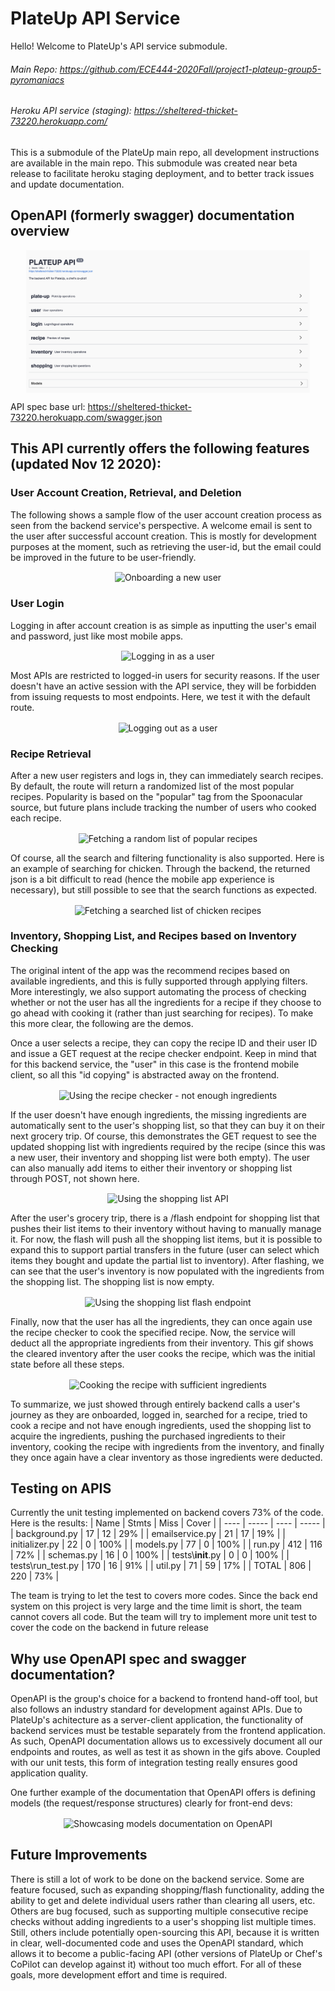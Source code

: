 # PlateUp API Service

Hello! Welcome to PlateUp's API service submodule.

###### Main Repo: https://github.com/ECE444-2020Fall/project1-plateup-group5-pyromaniacs

###### Heroku API service (staging): https://sheltered-thicket-73220.herokuapp.com/

This is a submodule of the PlateUp main repo, all development instructions are available in the main repo. This submodule was created near beta release to facilitate heroku staging deployment, and to better track issues and update documentation. 

 
## OpenAPI (formerly swagger) documentation overview 
<p align="center">
<img alt="Overview of swagger routes" src="documentation/swagger_routes.png" width="90%" align="center"/>
</p>

API spec base url: https://sheltered-thicket-73220.herokuapp.com/swagger.json

## This API currently offers the following features (updated Nov 12 2020):

### User Account Creation, Retrieval, and Deletion
The following shows a sample flow of the user account creation process as seen from the backend service's perspective. A welcome email is sent to the user after successful account creation. This is mostly for development purposes at the moment, such as retrieving the user-id, but the email could be improved in the future to be user-friendly.
 
<p align="center">
<img alt="Onboarding a new user" src="documentation/user_onboarding.gif" width="90%" align="center"/>
</p>
 
### User Login
Logging in after account creation is as simple as inputting the user's email and password, just like most mobile apps.
 
<p align="center">
<img alt="Logging in as a user" src="documentation/user_login.gif" width="90%" align="center"/>
</p>

Most APIs are restricted to logged-in users for security reasons. If the user doesn't have an active session with the API service, they will be forbidden from issuing requests to most endpoints. Here, we test it with the default route.
 
<p align="center">
<img alt="Logging out as a user" src="documentation/logout.gif" width="90%" align="center"/>
</p>

### Recipe Retrieval
After a new user registers and logs in, they can immediately search recipes. By default, the route will return a randomized list of the most popular recipes. Popularity is based on the "popular" tag from the Spoonacular source, but future plans include tracking the number of users who cooked each recipe.
 
<p align="center">
<img alt="Fetching a random list of popular recipes" src="documentation/recipe_no_search.gif" width="90%" align="center"/>
</p>

 
Of course, all the search and filtering functionality is also supported. Here is an example of searching for chicken. Through the backend, the returned json is a bit difficult to read (hence the mobile app experience is necessary), but still possible to see that the search functions as expected.
 
<p align="center">
<img alt="Fetching a searched list of chicken recipes" src="documentation/recipe_search.gif" width="90%" align="center"/>
</p>
 
 
### Inventory, Shopping List, and Recipes based on Inventory Checking
The original intent of the app was the recommend recipes based on available ingredients, and this is fully supported through applying filters. More interestingly, we also support automating the process of checking whether or not the user has all the ingredients for a recipe if they choose to go ahead with cooking it (rather than just searching for recipes). To make this more clear, the following are the demos.

Once a user selects a recipe, they can copy the recipe ID and their user ID and issue a GET request at the recipe checker endpoint. Keep in mind that for this backend service, the "user" in this case is the frontend mobile client, so all this "id copying" is abstracted away on the frontend.
 
<p align="center">
<img alt="Using the recipe checker - not enough ingredients" src="documentation/recipe_check_no_ingredients.gif" width="90%" align="center"/>
</p>
 
 
If the user doesn't have enough ingredients, the missing ingredients are automatically sent to the user's shopping list, so that they can buy it on their next grocery trip. Of course, this demonstrates the GET request to see the updated shopping list with ingredients required by the recipe (since this was a new user, their inventory and shopping list were both empty). The user can also manually add items to either their inventory or shopping list through POST, not shown here.

<p align="center">
<img alt="Using the shopping list API" src="documentation/recipe_shopping_list.gif" width="90%" align="center"/>
</p>
 
 
After the user's grocery trip, there is a /flash endpoint for shopping list that pushes their list items to their inventory without having to manually manage it. For now, the flash will push all the shopping list items, but it is possible to expand this to support partial transfers in the future (user can select which items they bought and update the partial list to inventory). After flashing, we can see that the user's inventory is now populated with the ingredients from the shopping list. The shopping list is now empty. 
 
<p align="center">
<img alt="Using the shopping list flash endpoint" src="documentation/flash_to_inventory.gif" width="90%" align="center"/>
</p>
 
 
Finally, now that the user has all the ingredients, they can once again use the recipe checker to cook the specified recipe. Now, the service will deduct all the appropriate ingredients from their inventory. This gif shows the cleared inventory after the user cooks the recipe, which was the initial state before all these steps.
 
<p align="center">
<img alt="Cooking the recipe with sufficient ingredients" src="documentation/cleared_inventory.gif" width="90%" align="center"/>
</p> 
 
 
To summarize, we just showed through entirely backend calls a user's journey as they are onboarded, logged in, searched for a recipe, tried to cook a recipe and not have enough ingredients, used the shopping list to acquire the ingredients, pushing the purchased ingredients to their inventory, cooking the recipe with ingredients from the inventory, and finally they once again have a clear inventory as those ingredients were deducted.
 
## Testing on APIS
Currently the unit testing implemented on backend covers 73% of the code. Here is the results:
| Name | Stmts | Miss | Cover | 
| ---- | ----- | ---- | ----- |
| background.py | 17 | 12 | 29% | 
| emailservice.py | 21 | 17 | 19% | 
| initializer.py | 22 | 0 | 100% | 
| models.py | 77 | 0 | 100% | 
| run.py | 412 | 116 | 72% | 
| schemas.py | 16 | 0 | 100% | 
| tests\\__init__.py | 0 | 0 | 100% | 
| tests\run_test.py | 170 | 16 | 91% | 
| util.py | 71 | 59 | 17% | 
| TOTAL | 806 | 220 | 73% | 

The team is trying to let the test to covers more codes. Since the back end system on this project is very large and the time limit is short, the team cannot covers all code. But the team will try to implement more unit test to cover the code on the backend in future release

## Why use OpenAPI spec and swagger documentation?
OpenAPI is the group's choice for a backend to frontend hand-off tool, but also follows an industry standard for development against APIs. Due to PlateUp's achitecture as a server-client application, the functionality of backend services must be testable separately from the frontend application. As such, OpenAPI documentation allows us to excessively document all our endpoints and routes, as well as test it as shown in the gifs above. Coupled with our unit tests, this form of integration testing really ensures good application quality. 

One further example of the documentation that OpenAPI offers is defining models (the request/response structures) clearly for front-end devs:

<p align="center">
<img alt="Showcasing models documentation on OpenAPI" src="documentation/models_showcase.gif" width="90%" align="center"/>
</p> 
                                                                                                                           
  
## Future Improvements
There is still a lot of work to be done on the backend service. Some are feature focused, such as expanding shopping/flash functionality, adding the ability to get and delete individual users rather than clearing all users, etc. Others are bug focused, such as supporting multiple consecutive recipe checks without adding ingredients to a user's shopping list multiple times. Still, others include potentially open-sourcing this API, because it is written in clear, well-documented code and uses the OpenAPI standard, which allows it to become a public-facing API (other versions of PlateUp or Chef's CoPilot can develop against it) without too much effort. For all of these goals, more development effort and time is required.
